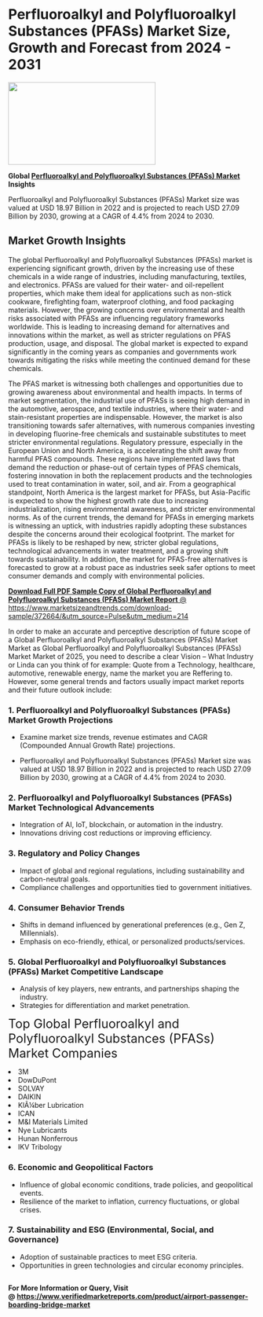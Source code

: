 <H1>Perfluoroalkyl and Polyfluoroalkyl Substances (PFASs) Market Size, Growth and Forecast from 2024 - 2031</H1><img class="aligncenter size-medium wp-image-584254" src="https://thirdeyenews.in/wp-content/uploads/2024/09/Global-Market-Research-300x168.jpeg" alt="" width="300" height="168" /><p><strong>Global&nbsp;<a href="https://www.marketsizeandtrends.com/download-sample/372664/&amp;utm_source=Pulse&amp;utm_medium=214">Perfluoroalkyl and Polyfluoroalkyl Substances (PFASs) Market</a> Insights</strong></p><p>Perfluoroalkyl and Polyfluoroalkyl Substances (PFASs) Market size was valued at USD 18.97 Billion in 2022 and is projected to reach USD 27.09 Billion by 2030, growing at a CAGR of 4.4% from 2024 to 2030.</p><p><h2>Market Growth Insights</h2> The global Perfluoroalkyl and Polyfluoroalkyl Substances (PFASs) market is experiencing significant growth, driven by the increasing use of these chemicals in a wide range of industries, including manufacturing, textiles, and electronics. PFASs are valued for their water- and oil-repellent properties, which make them ideal for applications such as non-stick cookware, firefighting foam, waterproof clothing, and food packaging materials. However, the growing concerns over environmental and health risks associated with PFASs are influencing regulatory frameworks worldwide. This is leading to increasing demand for alternatives and innovations within the market, as well as stricter regulations on PFAS production, usage, and disposal. The global market is expected to expand significantly in the coming years as companies and governments work towards mitigating the risks while meeting the continued demand for these chemicals. <p><a href="#"></a></p> <p>The PFAS market is witnessing both challenges and opportunities due to growing awareness about environmental and health impacts. In terms of market segmentation, the industrial use of PFASs is seeing high demand in the automotive, aerospace, and textile industries, where their water- and stain-resistant properties are indispensable. However, the market is also transitioning towards safer alternatives, with numerous companies investing in developing fluorine-free chemicals and sustainable substitutes to meet stricter environmental regulations. Regulatory pressure, especially in the European Union and North America, is accelerating the shift away from harmful PFAS compounds. These regions have implemented laws that demand the reduction or phase-out of certain types of PFAS chemicals, fostering innovation in both the replacement products and the technologies used to treat contamination in water, soil, and air. From a geographical standpoint, North America is the largest market for PFASs, but Asia-Pacific is expected to show the highest growth rate due to increasing industrialization, rising environmental awareness, and stricter environmental norms. As of the current trends, the demand for PFASs in emerging markets is witnessing an uptick, with industries rapidly adopting these substances despite the concerns around their ecological footprint. The market for PFASs is likely to be reshaped by new, stricter global regulations, technological advancements in water treatment, and a growing shift towards sustainability. In addition, the market for PFAS-free alternatives is forecasted to grow at a robust pace as industries seek safer options to meet consumer demands and comply with environmental policies. <p><a href="#"></p><p><span class=""><strong>Download Full PDF Sample Copy of Global Perfluoroalkyl and Polyfluoroalkyl Substances (PFASs) Market Report</strong> @ <a href="https://www.marketsizeandtrends.com/download-sample/372664/&amp;utm_source=Pulse&amp;utm_medium=214" target="_blank">https://www.marketsizeandtrends.com/download-sample/372664/&amp;utm_source=Pulse&amp;utm_medium=214</a></span></p><p>In order to make an accurate and perceptive description of future scope of a Global&nbsp;Perfluoroalkyl and Polyfluoroalkyl Substances (PFASs) Market Market as Global&nbsp;Perfluoroalkyl and Polyfluoroalkyl Substances (PFASs) Market Market of 2025, you need to describe a clear Vision &ndash; What Industry or Linda can you think of for example: Quote from a Technology, healthcare, automotive, renewable energy, name the market you are Reffering to. However, some general trends and factors usually impact market reports and their future outlook include:</p><h3>1.&nbsp;<strong>Perfluoroalkyl and Polyfluoroalkyl Substances (PFASs) Market Growth Projections</strong></h3><ul><li>Examine market size trends, revenue estimates and CAGR (Compounded Annual Growth Rate) projections.</li><li><p>Perfluoroalkyl and Polyfluoroalkyl Substances (PFASs) Market size was valued at USD 18.97 Billion in 2022 and is projected to reach USD 27.09 Billion by 2030, growing at a CAGR of 4.4% from 2024 to 2030.</p></li></ul><h3>2.&nbsp;<strong>Perfluoroalkyl and Polyfluoroalkyl Substances (PFASs) Market Technological Advancements</strong></h3><ul><li>Integration of AI, IoT, blockchain, or automation in the industry.</li><li>Innovations driving cost reductions or improving efficiency.</li></ul><h3>3.&nbsp;<strong>Regulatory and Policy Changes</strong></h3><ul><li>Impact of global and regional regulations, including sustainability and carbon-neutral goals.</li><li>Compliance challenges and opportunities tied to government initiatives.</li></ul><h3>4.&nbsp;<strong>Consumer Behavior Trends</strong></h3><ul><li>Shifts in demand influenced by generational preferences (e.g., Gen Z, Millennials).</li><li>Emphasis on eco-friendly, ethical, or personalized products/services.</li></ul><h3>5.&nbsp;<strong>Global Perfluoroalkyl and Polyfluoroalkyl Substances (PFASs) Market Competitive Landscape</strong></h3><ul><li>Analysis of key players, new entrants, and partnerships shaping the industry.</li><li>Strategies for differentiation and market penetration.</li></ul><p data-pm-slice="1 1 []"><span style="color: inherit; font-family: inherit; font-size: 25px;">Top Global Perfluoroalkyl and Polyfluoroalkyl Substances (PFASs) Market Companies</span></p><div class="" data-test-id=""><p><li>3M</li><li> DowDuPont</li><li> SOLVAY</li><li> DAIKIN</li><li> KlÃ¼ber Lubrication</li><li> ICAN</li><li> M&I Materials Limited</li><li> Nye Lubricants</li><li> Hunan Nonferrous</li><li> IKV Tribology</li></p></div><h3>6.&nbsp;<strong>Economic and Geopolitical Factors</strong></h3><ul><li>Influence of global economic conditions, trade policies, and geopolitical events.</li><li>Resilience of the market to inflation, currency fluctuations, or global crises.</li></ul><h3>7.&nbsp;<strong>Sustainability and ESG (Environmental, Social, and Governance)</strong></h3><ul><li>Adoption of sustainable practices to meet ESG criteria.</li><li>Opportunities in green technologies and circular economy principles.</li></ul><h2><strong style="font-size: 14px;">For More Information or Query, Visit @&nbsp;</strong><a style="background-color: #ffffff; font-size: 14px;" href="https://www.marketsizeandtrends.com/report/perfluoroalkyl-and-polyfluoroalkyl-substances-pfass-market/" target="_blank">https://www.verifiedmarketreports.com/product/airport-passenger-boarding-bridge-market</a></h2>
